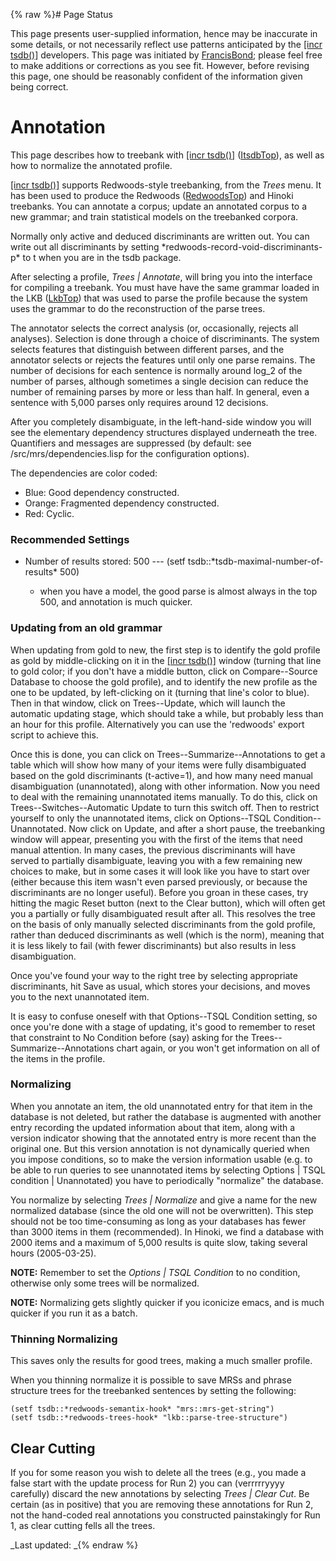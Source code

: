 {% raw %}# Page Status

This page presents user-supplied information, hence may be inaccurate in
some details, or not necessarily reflect use patterns anticipated by the
[\[incr tsdb()\]](http://www.delph-in.net/itsdb) developers. This page
was initiated by [FrancisBond](../FrancisBond); please feel free to make
additions or corrections as you see fit. However, before revising this
page, one should be reasonably confident of the information given being
correct.

# Annotation

This page describes how to treebank with [\[incr
tsdb()\]](http://www.delph-in.net/itsdb) ([ItsdbTop](../ItsdbTop)), as well
as how to normalize the annotated profile.

[\[incr tsdb()\]](http://www.delph-in.net/itsdb) supports Redwoods-style
treebanking, from the *Trees* menu. It has been used to produce the
Redwoods ([RedwoodsTop](https://blog.inductorsoftware.com/docsproto/garage/RedwoodsTop)) and Hinoki treebanks. You can
annotate a corpus; update an annotated corpus to a new grammar; and
train statistical models on the treebanked corpora.

Normally only active and deduced discriminants are written out. You can
write out all discriminants by setting
\*redwoods-record-void-discriminants-p\* to t when you are in the tsdb
package.

After selecting a profile, *Trees \| Annotate*, will bring you into the
interface for compiling a treebank. You must have have the same grammar
loaded in the LKB ([LkbTop](../LkbTop)) that was used to parse the profile
because the system uses the grammar to do the reconstruction of the
parse trees.

The annotator selects the correct analysis (or, occasionally, rejects
all analyses). Selection is done through a choice of discriminants. The
system selects features that distinguish between different parses, and
the annotator selects or rejects the features until only one parse
remains. The number of decisions for each sentence is normally around
log\_2 of the number of parses, although sometimes a single decision can
reduce the number of remaining parses by more or less than half. In
general, even a sentence with 5,000 parses only requires around 12
decisions.

After you completely disambiguate, in the left-hand-side window you will
see the elementary dependency structures displayed underneath the tree.
Quantifiers and messages are suppressed (by default: see
/src/mrs/dependencies.lisp for the configuration options).

The dependencies are color coded:

- Blue: Good dependency constructed.
- Orange: Fragmented dependency constructed.
- Red: Cyclic.

### Recommended Settings

- Number of results stored: 500 ---
(setf tsdb::\*tsdb-maximal-number-of-results\* 500)
  
  - when you have a model, the good parse is almost always in the
top 500, and annotation is much quicker.

### Updating from an old grammar

When updating from gold to new, the first step is to identify the gold
profile as gold by middle-clicking on it in the [\[incr
tsdb()\]](http://www.delph-in.net/itsdb) window (turning that line to
gold color; if you don't have a middle button, click on Compare--Source
Database to choose the gold profile), and to identify the new profile as
the one to be updated, by left-clicking on it (turning that line's color
to blue). Then in that window, click on Trees--Update, which will launch
the automatic updating stage, which should take a while, but probably
less than an hour for this profile. Alternatively you can use the
'redwoods' export script to achieve this.

Once this is done, you can click on Trees--Summarize--Annotations to get
a table which will show how many of your items were fully disambiguated
based on the gold discriminants (t-active=1), and how many need manual
disambiguation (unannotated), along with other information. Now you need
to deal with the remaining unannotated items manually. To do this, click
on Trees--Switches--Automatic Update to turn this switch off. Then to
restrict yourself to only the unannotated items, click on Options--TSQL
Condition--Unannotated. Now click on Update, and after a short pause,
the treebanking window will appear, presenting you with the first of the
items that need manual attention. In many cases, the previous
discriminants will have served to partially disambiguate, leaving you
with a few remaining new choices to make, but in some cases it will look
like you have to start over (either because this item wasn't even parsed
previously, or because the discriminants are no longer useful). Before
you groan in these cases, try hitting the magic Reset button (next to
the Clear button), which will often get you a partially or fully
disambiguated result after all. This resolves the tree on the basis of
only manually selected discriminants from the gold profile, rather than
deduced discriminants as well (which is the norm), meaning that it is
less likely to fail (with fewer discriminants) but also results in less
disambiguation.

Once you've found your way to the right tree by selecting appropriate
discriminants, hit Save as usual, which stores your decisions, and moves
you to the next unannotated item.

It is easy to confuse oneself with that Options--TSQL Condition setting,
so once you're done with a stage of updating, it's good to remember to
reset that constraint to No Condition before (say) asking for the
Trees--Summarize--Annotations chart again, or you won't get information
on all of the items in the profile.

### Normalizing

When you annotate an item, the old unannotated entry for that item in
the database is not deleted, but rather the database is augmented with
another entry recording the updated information about that item, along
with a version indicator showing that the annotated entry is more recent
than the original one. But this version annotation is not dynamically
queried when you impose conditions, so to make the version information
usable (e.g. to be able to run queries to see unannotated items by
selecting Options \| TSQL condition \| Unannotated) you have to
periodically "normalize" the database.

You normalize by selecting *Trees \| Normalize* and give a name for the
new normalized database (since the old one will not be overwritten).
This step should not be too time-consuming as long as your databases has
fewer than 3000 items in them (recommended). In Hinoki, we find a
database with 2000 items and a maximum of 5,000 results is quite slow,
taking several hours (2005-03-25).

**NOTE:** Remember to set the *Options \| TSQL Condition* to no
condition, otherwise only some trees will be normalized.

**NOTE:** Normalizing gets slightly quicker if you iconicize emacs, and
is much quicker if you run it as a batch.

### Thinning Normalizing

This saves only the results for good trees, making a much smaller
profile.

When you thinning normalize it is possible to save MRSs and phrase
structure trees for the treebanked sentences by setting the following:

    (setf tsdb::*redwoods-semantix-hook* "mrs::mrs-get-string")
    (setf tsdb::*redwoods-trees-hook* "lkb::parse-tree-structure")

## Clear Cutting

If you for some reason you wish to delete all the trees (e.g., you made
a false start with the update process for Run 2) you can (verrrrryyyy
carefully) discard the new annotations by selecting *Trees \| Clear
Cut*. Be certain (as in positive) that you are removing these
annotations for Run 2, not the hand-coded real annotations you
constructed painstakingly for Run 1, as clear cutting fells all the
trees.

_Last updated: _{% endraw %}